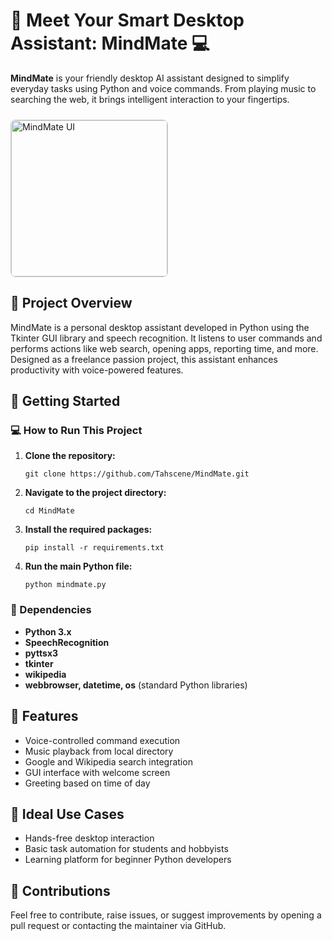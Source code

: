 
<h1>🧠 Meet Your Smart Desktop Assistant: <strong>MindMate</strong> 💻</h1>
<p>
  <strong>MindMate</strong> is your friendly desktop AI assistant designed to simplify everyday tasks using Python and voice commands. From playing music to searching the web, it brings intelligent interaction to your fingertips.
</p>

<!-- 🔗 Add your GitHub image link below -->
<img src="https://github.com/Tahscene/MindMate/blob/main/images/mindmate-ui.png?raw=true"
     alt="MindMate UI"
     width="250px"
     style="border-radius: 8px; border: 1px solid #ccc; margin-top: 10px;" />

<h2>📄 Project Overview</h2>
<p>
MindMate is a personal desktop assistant developed in Python using the Tkinter GUI library and speech recognition. It listens to user commands and performs actions like web search, opening apps, reporting time, and more. Designed as a freelance passion project, this assistant enhances productivity with voice-powered features.
</p>

<h2>🚀 Getting Started</h2>
<h3>💻 How to Run This Project</h3>
<ol>
  <li><strong>Clone the repository:</strong>
    <pre><code>git clone https://github.com/Tahscene/MindMate.git</code></pre>
  </li>
  <li><strong>Navigate to the project directory:</strong>
    <pre><code>cd MindMate</code></pre>
  </li>
  <li><strong>Install the required packages:</strong>
    <pre><code>pip install -r requirements.txt</code></pre>
  </li>
  <li><strong>Run the main Python file:</strong>
    <pre><code>python mindmate.py</code></pre>
  </li>
</ol>

<h3>🔧 Dependencies</h3>
<ul>
  <li><strong>Python 3.x</strong></li>
  <li><strong>SpeechRecognition</strong></li>
  <li><strong>pyttsx3</strong></li>
  <li><strong>tkinter</strong></li>
  <li><strong>wikipedia</strong></li>
  <li><strong>webbrowser, datetime, os</strong> (standard Python libraries)</li>
</ul>

<h2>🎨 Features</h2>
<ul>
  <li>Voice-controlled command execution</li>
  <li>Music playback from local directory</li>
  <li>Google and Wikipedia search integration</li>
  <li>GUI interface with welcome screen</li>
  <li>Greeting based on time of day</li>
</ul>

<h2>🧪 Ideal Use Cases</h2>
<ul>
  <li>Hands-free desktop interaction</li>
  <li>Basic task automation for students and hobbyists</li>
  <li>Learning platform for beginner Python developers</li>
</ul>

<h2>🤝 Contributions</h2>
<p>Feel free to contribute, raise issues, or suggest improvements by opening a pull request or contacting the maintainer via GitHub.</p>




